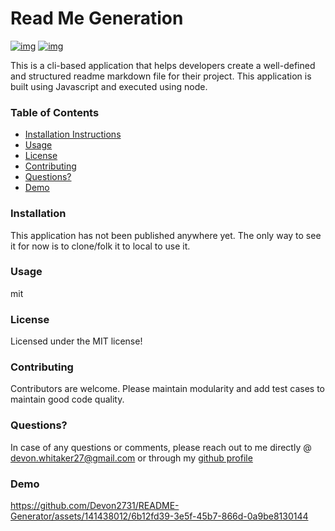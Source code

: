 # Read Me Generation 
   [![img](https://img.shields.io/static/v1?label=Author&message=devon2731&color=blue)](https://github.com/devon2731) [![img](https://img.shields.io/static/v1?label=License&message=MIT&color=green)](https://opensource.org/licenses/mit-license)

   This is a cli-based application that helps developers create a well-defined and structured readme markdown file for their project. This application is built using Javascript and executed using node.

### Table of Contents
  * [Installation Instructions](#installation)
  * [Usage](#usage)
  * [License](#license)
  * [Contributing](#contributing)
  * [Questions?](#questions)
  * [Demo](#demo)

### Installation 
 This application has not been published anywhere yet. The only way to see it for now is to clone/folk it to local to use it.

### Usage
 mit

### License
 Licensed under the MIT license!

### Contributing
 Contributors are welcome. Please maintain modularity and add test cases to maintain good code quality. 

### Questions? 
 In case of any questions or comments, please reach out to me directly @ devon.whitaker27@gmail.com or through my [github profile](https://github.com/devon2731)

### Demo




https://github.com/Devon2731/README-Generator/assets/141438012/6b12fd39-3e5f-45b7-866d-0a9be8130144

